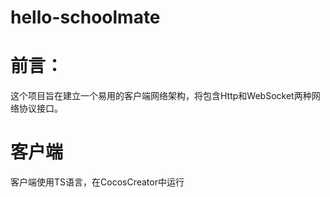 # hello-schoolmate

# 前言：
  这个项目旨在建立一个易用的客户端网络架构，将包含Http和WebSocket两种网络协议接口。
  
# 客户端
  客户端使用TS语言，在CocosCreator中运行
